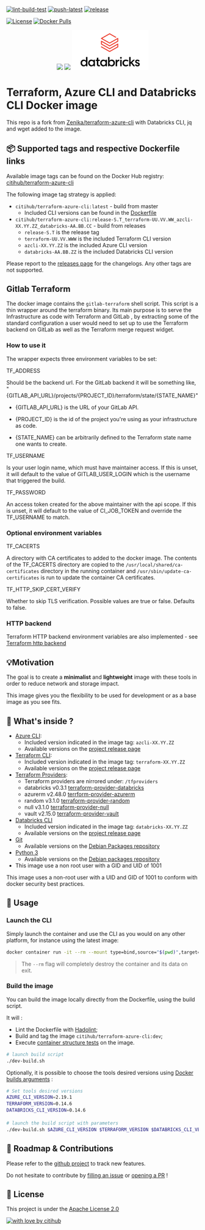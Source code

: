 [![lint-build-test](https://github.com/citihub/terraform-azure-cli/workflows/lint-build-test/badge.svg)](https://github.com/citihub/terraform-azure-cli/actions?query=workflow%3Alint-build-test)
[![push-latest](https://github.com/citihub/terraform-azure-cli/workflows/push-latest/badge.svg)](https://github.com/citihub/terraform-azure-cli/actions?query=workflow%3Apush-latest)
[![release](https://github.com/citihub/terraform-azure-cli/workflows/release/badge.svg)](https://github.com/citihub/terraform-azure-cli/actions?query=workflow%3Arelease)

[![License](https://img.shields.io/badge/License-Apache%202.0-blue.svg)](https://opensource.org/licenses/Apache-2.0)
[![Docker Pulls](https://img.shields.io/docker/pulls/citihub/terraform-azure-cli.svg)](https://hub.docker.com/r/citihub/terraform-azure-cli/)

<p align="center">
  <a href="https://azure.microsoft.com"><img width="200" src="https://github.com/citihub/terraform-azure-cli/raw/master/resources/azure-logo.png"></a>
  <a href="https://www.terraform.io/"><img width="200" src="https://github.com/citihub/terraform-azure-cli/raw/master/resources/terraform-logo.png"></a>
  <a href="https://www.databricks.com/"><img width="200" src="https://github.com/citihub/terraform-azure-cli/raw/master/resources/databricks-logo.png"></a>
</p>

# Terraform, Azure CLI and Databricks CLI Docker image
This repo is a fork from [Zenika/terraform-azure-cli](https://github.com/zenika/terraform-azure-cli) with Databricks CLI, jq and wget added to the image.

## 📦 Supported tags and respective Dockerfile links
Available image tags can be found on the Docker Hub registry: [citihub/terraform-azure-cli](https://hub.docker.com/r/citihub/terraform-azure-cli/tags)

The following image tag strategy is applied:
* `citihub/terraform-azure-cli:latest` - build from master
  * Included CLI versions can be found in the [Dockerfile](https://github.com/citihub/terraform-azure-cli/blob/master/Dockerfile)
* `citihub/terraform-azure-cli:release-S.T_terraform-UU.VV.WW_azcli-XX.YY.ZZ_databricks-AA.BB.CC` - build from releases
  * `release-S.T` is the release tag
  * `terraform-UU.VV.WWW` is the included Terraform CLI version
  * `azcli-XX.YY.ZZ` is the included Azure CLI version
  * `databricks-AA.BB.ZZ` is the included Databricks CLI version

Please report to the [releases page](https://github.com/citihub/terraform-azure-cli/releases) for the changelogs. Any other tags are not supported.

## Gitlab Terraform

The docker image contains the `gitlab-terraform` shell script. This script is a thin wrapper around the terraform binary. Its main purpose is to serve the Infrastructure as code with Terraform and GitLab
, by extracting some of the standard configuration a user would need to set up to use the Terraform backend on GitLab as well as the Terraform merge request widget.

### How to use it
The wrapper expects three environment variables to be set:

TF_ADDRESS

Should be the backend url. For the GitLab backend it will be something like,
"{GITLAB_API_URL}/projects/{PROJECT_ID}/terraform/state/{STATE_NAME}"

- {GITLAB_API_URL} is the URL of your GitLab API.

- {PROJECT_ID} is the id of the project you're using as your infrastructure as code.

- {STATE_NAME} can be arbitrarily defined to the Terraform state name one wants to create.

TF_USERNAME

Is your user login name, which must have maintainer access. If this is unset, it will default to the value of GITLAB_USER_LOGIN which is the username that triggered the build.

TF_PASSWORD

An access token created for the above maintainer with the api scope. If this is unset, it will default to the value of CI_JOB_TOKEN and override the TF_USERNAME to match.


### Optional environment variables

TF_CACERTS

A directory with CA certificates to added to the docker image. The contents of the TF_CACERTS directory are copied to the `/usr/local/shared/ca-certificates` directory in the running container and `/usr/sbin/update-ca-certificates` is run to update the container CA certificates.

TF_HTTP_SKIP_CERT_VERIFY

Whether to skip TLS verification. Possible values are true or false. Defaults to false.

### HTTP backend
Terraform HTTP backend environment variables are also implemented - see [Terraform http backend](https://www.terraform.io/docs/language/settings/backends/http.html)

## 💡Motivation
The goal is to create a **minimalist** and **lightweight** image with these tools in order to reduce network and storage impact.

This image gives you the flexibility to be used for development or as a base image as you see fits.

## 🔧 What's inside ?
* [Azure CLI](https://docs.microsoft.com/cli/azure/?view=azure-cli-latest):
  * Included version indicated in the image tag: `azcli-XX.YY.ZZ`
  * Available versions on the [project release page](https://github.com/Azure/azure-cli/releases)
* [Terraform CLI](https://www.terraform.io/docs/commands/index.html):
  * Included version indicated in the image tag: `terraform-XX.YY.ZZ`
  * Available versions on the [project release page](https://github.com/hashicorp/terraform/releases)
* [Terraform Providers](https://www.terraform.io/docs/providers/index.html):
  * Terraform providers are nirrored under: `/tfproviders`
  * databricks v0.3.1 [terraform-provider-databricks](https://registry.terraform.io/providers/databrickslabs/databricks/latest/docs)
  * azurerm v2.48.0 [terrform-provider-azurerm](https://registry.terraform.io/providers/hashicorp/azurerm/latest/docs)
  * random v3.1.0 [terraform-provider-random](https://registry.terraform.io/providers/hashicorp/random/latest/docs)
  * null v3.1.0 [terraform-provider-null](https://registry.terraform.io/providers/hashicorp/null/latest/docs)
  * vault v2.15.0 [terraform-provider-vault](https://registry.terraform.io/providers/hashicorp/vault/latest/docs)
* [Databricks CLI](https://docs.databricks.com/dev-tools/cli/index.html)
  * Included version indicated in the image tag: `databricks-XX.YY.ZZ`
  * Available versions on the [project release page](https://github.com/databricks/databricks-cli)
* [Git](https://git-scm.com/)
  * Available versions on the [Debian Packages repository](https://packages.debian.org/search?suite=buster&arch=any&searchon=names&keywords=git)
* [Python 3](https://www.python.org/)
  * Available versions on the [Debian packages repository](https://packages.debian.org/search?suite=buster&arch=any&searchon=names&keywords=python3)
* This image use a non root user with a GID and UID of 1001

This image uses a non-root user with a UID and GID of 1001 to conform with docker security best practices.

## 🚀 Usage

### Launch the CLI
Simply launch the container and use the CLI as you would on any other platform, for instance using the latest image:

```bash
docker container run -it --rm --mount type=bind,source="$(pwd)",target=/workspace citihub/terraform-azure-cli:latest
```

> The `--rm` flag will completely destroy the container and its data on exit.

### Build the image
You can build the image locally directly from the Dockerfile, using the build script.

It will :
* Lint the Dockerfile with [Hadolint](https://github.com/hadolint/hadolint);
* Build and tag the image `citihub/terraform-azure-cli:dev`;
* Execute [container structure tests](https://github.com/GoogleContainerTools/container-structure-test) on the image.

```bash
# launch build script
./dev-build.sh
```

Optionally, it is possible to choose the tools desired versions using [Docker builds arguments](https://docs.docker.com/engine/reference/commandline/build/#set-build-time-variables---build-arg) :

```bash
# Set tools desired versions
AZURE_CLI_VERSION=2.19.1
TERRAFORM_VERSION=0.14.6
DATABRICKS_CLI_VERSION=0.14.6

# launch the build script with parameters
./dev-build.sh $AZURE_CLI_VERSION $TERRAFORM_VERSION $DATABRICKS_CLI_VERSION
```

## 🙏 Roadmap & Contributions
Please refer to the [github project](https://github.com/citihub/terraform-azure-cli/projects/1) to track new features.

Do not hesitate to contribute by [filling an issue](https://github.com/citihub/terraform-azure-cli/issues) or [opening a PR](https://github.com/citihub/terraform-azure-cli/pulls) !

## 📖 License
This project is under the [Apache License 2.0](https://raw.githubusercontent.com/citihub/terraform-azure-cli/master/LICENSE)

[![with love by citihub](https://img.shields.io/badge/With%20%E2%9D%A4%EF%B8%8F%20by-citihub-b51432.svg)](https://oss.citihub.com)

